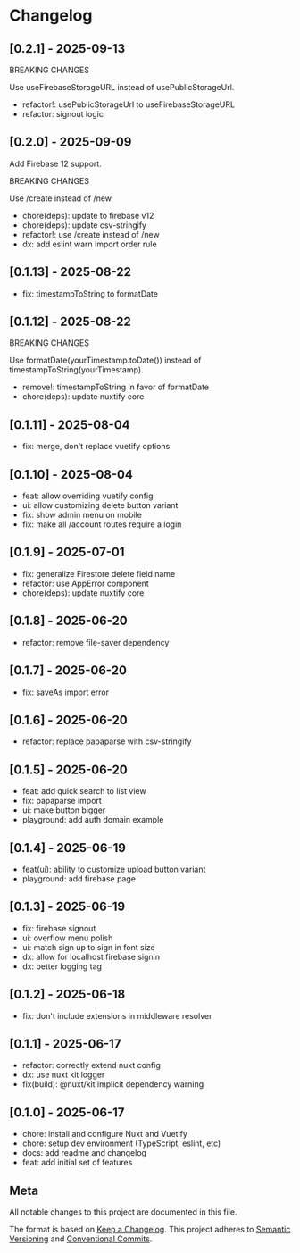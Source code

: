 # Changelog

## [0.2.1] - 2025-09-13

BREAKING CHANGES

Use useFirebaseStorageURL instead of usePublicStorageUrl.

- refactor!: usePublicStorageUrl to useFirebaseStorageURL
- refactor: signout logic

## [0.2.0] - 2025-09-09

Add Firebase 12 support.

BREAKING CHANGES

Use /create instead of /new.

- chore(deps): update to firebase v12
- chore(deps): update csv-stringify
- refactor!: use /create instead of /new
- dx: add eslint warn import order rule

## [0.1.13] - 2025-08-22

- fix: timestampToString to formatDate

## [0.1.12] - 2025-08-22

BREAKING CHANGES

Use formatDate(yourTimestamp.toDate()) instead of timestampToString(yourTimestamp).

- remove!: timestampToString in favor of formatDate
- chore(deps): update nuxtify core

## [0.1.11] - 2025-08-04

- fix: merge, don't replace vuetify options

## [0.1.10] - 2025-08-04

- feat: allow overriding vuetify config
- ui: allow customizing delete button variant
- fix: show admin menu on mobile
- fix: make all /account routes require a login

## [0.1.9] - 2025-07-01

- fix: generalize Firestore delete field name
- refactor: use AppError component
- chore(deps): update nuxtify core

## [0.1.8] - 2025-06-20

- refactor: remove file-saver dependency

## [0.1.7] - 2025-06-20

- fix: saveAs import error

## [0.1.6] - 2025-06-20

- refactor: replace papaparse with csv-stringify

## [0.1.5] - 2025-06-20

- feat: add quick search to list view
- fix: papaparse import
- ui: make button bigger
- playground: add auth domain example

## [0.1.4] - 2025-06-19

- feat(ui): ability to customize upload button variant
- playground: add firebase page

## [0.1.3] - 2025-06-19

- fix: firebase signout
- ui: overflow menu polish
- ui: match sign up to sign in font size
- dx: allow for localhost firebase signin
- dx: better logging tag

## [0.1.2] - 2025-06-18

- fix: don't include extensions in middleware resolver

## [0.1.1] - 2025-06-17

- refactor: correctly extend nuxt config
- dx: use nuxt kit logger
- fix(build): @nuxt/kit implicit dependency warning

## [0.1.0] - 2025-06-17

- chore: install and configure Nuxt and Vuetify
- chore: setup dev environment (TypeScript, eslint, etc)
- docs: add readme and changelog
- feat: add initial set of features

## Meta

All notable changes to this project are documented in this file.

The format is based on [Keep a Changelog](https://keepachangelog.com/en/1.0.0/).
This project adheres to [Semantic Versioning](https://semver.org/spec/v2.0.0.html) and [Conventional Commits](https://www.conventionalcommits.org/).
